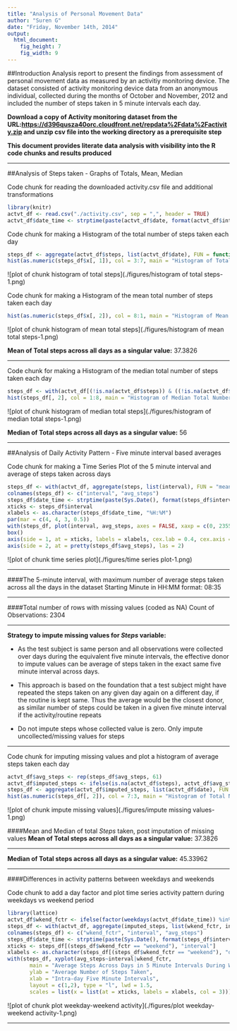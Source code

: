 ```yaml
---
title: "Analysis of Personal Movement Data"
author: "Suren G"
date: "Friday, November 14th, 2014"
output:
  html_document:
    fig_height: 7
    fig_width: 9
---
```

##Introduction
Analysis report to present the findings from assessment of personal movement data as measured by an activitiy monitoring device. The dataset consisted of activity monitoring device data from an anonymous individual, collected during the months of October and November, 2012 and included the number of steps taken in 5 minute intervals each day.




**Download a copy of Activity monitoring dataset from the URL:https://d396qusza40orc.cloudfront.net/repdata%2Fdata%2Factivity.zip and unzip csv file into the working directory as a prerequisite step**

**This document provides literate data analysis with visibility into the R code chunks and results produced**


** **

##Analysis of Steps taken - Graphs of Totals, Mean, Median

Code chunk for reading the downloaded activity.csv file and additional transformations

```r
library(knitr)
actvt_df <- read.csv("./activity.csv", sep = ",", header = TRUE)
actvt_df$date_time <- strptime(paste(actvt_df$date, format(actvt_df$interval/100, nsmall = 2), " "), "%Y-%m-%d %H.%M")
```

Code chunk for making a Histogram of the total number of steps taken each day

```r
steps_df <- aggregate(actvt_df$steps, list(actvt_df$date), FUN = function(x) c(format(sum(x, na.rm = TRUE), nsmall = 7), format(mean(x, na.rm = TRUE), nsmall = 7)))
hist(as.numeric(steps_df$x[, 1]), col = 3:7, main = "Histogram of Total Number of Steps Taken Each Day", xlab = "Total Steps Taken Each Day")
```

![plot of chunk histogram of total steps](./figures/histogram of total steps-1.png) 

Code chunk for making a Histogram of the mean total number of steps taken each day

```r
hist(as.numeric(steps_df$x[, 2]), col = 8:1, main = "Histogram of Mean Total Number of Steps Taken Each Day", xlab = "Mean of Total Steps Taken Each Day")
```

![plot of chunk histogram of mean total steps](./figures/histogram of mean total steps-1.png) 

**Mean of Total steps across all days as a singular value:** 37.3826

** **

Code chunk for making a Histogram of the median total number of steps taken each day

```r
steps_df <- with(actvt_df[(!is.na(actvt_df$steps)) & ((!is.na(actvt_df$steps)) & (actvt_df$steps > 0)), c("date", "steps")], aggregate(steps, by = list(date), FUN = "median"), na.rm = TRUE)
hist(steps_df[, 2], col = 1:8, main = "Histogram of Median Total Number of Steps Taken Each Day", xlab = "Median of Total Steps Taken Each Day")
```

![plot of chunk histogram of median total steps](./figures/histogram of median total steps-1.png) 

**Median of Total steps across all days as a singular value:** 56

** **

##Analysis of Daily Activity Pattern - Five minute interval based averages

Code chunk for making a Time Series Plot of the 5 minute interval and average of steps taken across days

```r
steps_df <- with(actvt_df, aggregate(steps, list(interval), FUN = "mean", na.rm = TRUE))
colnames(steps_df) <- c("interval", "avg_steps")
steps_df$date_time <- strptime(paste(Sys.Date(), format(steps_df$interval/100, nsmall = 2), " "), "%Y-%m-%d %H.%M")
xticks <- steps_df$interval
xlabels <- as.character(steps_df$date_time, "%H:%M")
par(mar = c(4, 4, 3, 0.5))
with(steps_df, plot(interval, avg_steps, axes = FALSE, xaxp = c(0, 2355, 287), type="l", main="Average of Steps Taken Across Days", ylab="Average Steps Taken", xlab="Intra-day 5 Minute Intervals", col = "blue", lwd = 2, cex = 2, col.lab = "blue", cex.main = 2))
box()
axis(side = 1, at = xticks, labels = xlabels, cex.lab = 0.4, cex.axis = 0.7)
axis(side = 2, at = pretty(steps_df$avg_steps), las = 2)
```

![plot of chunk time series plot](./figures/time series plot-1.png) 

** **

####The 5-minute interval, with maximum number of average steps taken across all the days in the dataset
Starting Minute in HH:MM format: 08:35
 
** **

####Total number of rows with missing values (coded as NA)
Count of Observations: 2304

** **

**Strategy to impute missing values for *Steps*  variable:**

- As the test subject is same person and all observations were collected over days during the equivalent five minute intervals, the effective donor to impute values can be average of steps taken in the exact same five minute interval across days.

 - This approach is based on the foundation that a test subject might have repeated the steps taken on any given day again on a different day, if the routine is kept same. Thus the average would be the closest donor, as similar number of steps could be taken in a given five minute interval if the activity/routine repeats
 
 - Do not impute steps whose collected value is zero. Only impute uncollected/missing values for steps
 
** **

Code chunk for imputing missing values and plot a histogram of average steps taken each day

```r
actvt_df$avg_steps <- rep(steps_df$avg_steps, 61)
actvt_df$imputed_steps <- ifelse(is.na(actvt_df$steps), actvt_df$avg_steps, actvt_df$steps)
steps_df <- aggregate(actvt_df$imputed_steps, list(actvt_df$date), FUN = sum)
hist(as.numeric(steps_df[, 2]), col = 7:3, main = "Histogram of Total Number of Steps Taken Each Day", xlab = "Total Steps Taken Each Day")
```

![plot of chunk impute missing values](./figures/impute missing values-1.png) 

####Mean and Median of total *Steps*  taken, post imputation of missing values
**Mean of Total steps across all days as a singular value:** 37.3826

** **

**Median of Total steps across all days as a singular value:** 45.33962

** **

####Differences in activity patterns between weekdays and weekends

Code chunk to add a day factor and plot time series activity pattern during weekdays vs weekend period

```r
library(lattice)
actvt_df$wkend_fctr <- ifelse(factor(weekdays(actvt_df$date_time)) %in% c("Saturday", "Sunday"), "weekend", "weekday")
steps_df <- with(actvt_df, aggregate(imputed_steps, list(wkend_fctr, interval), FUN = "mean", na.rm = TRUE))
colnames(steps_df) <- c("wkend_fctr", "interval", "avg_steps")
steps_df$date_time <- strptime(paste(Sys.Date(), format(steps_df$interval/100, nsmall = 2), " "), "%Y-%m-%d %H.%M")
xticks <- steps_df[(steps_df$wkend_fctr == "weekend"), "interval"]
xlabels <- as.character(steps_df[(steps_df$wkend_fctr == "weekend"), "date_time"], "%H:%M")
with(steps_df, xyplot(avg_steps~interval|wkend_fctr, 
       main = "Average Steps Across Days in 5 Minute Intervals During Weekend/Weekday",
       ylab = "Average Number of Steps Taken",
       xlab = "Intra-day Five Minute Intervals",
       layout = c(1,2), type = "l", lwd = 1.5,
       scales = list(x = list(at = xticks, labels = xlabels, col = 3))))
```

![plot of chunk plot weekday-weekend activity](./figures/plot weekday-weekend activity-1.png) 

** **
